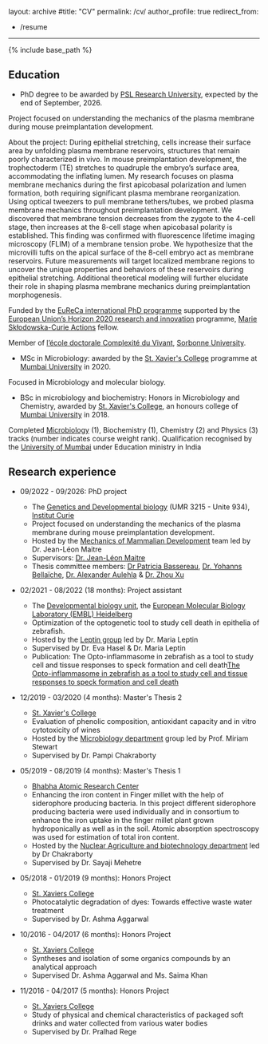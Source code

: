 
layout: archive
#title: "CV"
permalink: /cv/
author_profile: true
redirect_from:
  - /resume
---

{% include base_path %}

Education
------
* PhD degree to be awarded by [PSL Research University](https://psl.eu/en), expected by the end of September, 2026.

Project focused on understanding the mechanics of the plasma membrane during mouse preimplantation development. 

About the project:
During epithelial stretching, cells increase their surface area by unfolding plasma membrane reservoirs, structures that remain poorly characterized in vivo. In mouse preimplantation development, the trophectoderm (TE) stretches to quadruple the embryo’s surface area, accommodating the inflating lumen. My research focuses on plasma membrane mechanics during the first apicobasal polarization and lumen formation, both requiring significant plasma membrane reorganization. Using optical tweezers to pull membrane tethers/tubes, we probed plasma membrane mechanics throughout preimplantation development. We discovered that membrane tension decreases from the zygote to the 4-cell stage, then increases at the 8-cell stage when apicobasal polarity is established. This finding was confirmed with fluorescence lifetime imaging microscopy (FLIM) of a membrane tension probe. We hypothesize that the microvilli tufts on the apical surface of the 8-cell embryo act as membrane reservoirs. Future measurements will target localized membrane regions to uncover the unique properties and behaviors of these reservoirs during epithelial stretching. Additional theoretical modeling will further elucidate their role in shaping plasma membrane mechanics during preimplantation morphogenesis.


Funded by the [EuReCa international PhD programme](https://training.institut-curie.org/eureca) supported by the [European Union’s Horizon 2020 research and innovation](https://research-and-innovation.ec.europa.eu/funding/funding-opportunities/funding-programmes-and-open-calls/horizon-2020_en) programme, [Marie Skłodowska-Curie Actions](https://marie-sklodowska-curie-actions.ec.europa.eu/) fellow. 

Member of [l’école doctorale Complexité du Vivant](https://www.sorbonne-universite.fr/ecoles-doctorales/complexite-du-vivant), [Sorbonne University](https://www.sorbonne-universite.fr/en).


* MSc in Microbiology: awarded by the [St. Xavier's College](https://xaviers.ac/) programme at [Mumbai University](https://mu.ac.in/) in 2020.

Focused in Microbiology and molecular biology.


* BSc in microbiology and biochemistry: Honors in Microbiology and Chemistry, awarded by [St. Xavier's College](https://xaviers.ac/), an honours college of [Mumbai University](https://mu.ac.in/) in 2018.

Completed [Microbiology](https://sites.google.com/xaviers.edu/microbiology) (1), Biochemistry (1), Chemistry (2) and Physics (3) tracks (number indicates course weight rank). Qualification recognised by the [University of Mumbai](https://mu.ac.in/) under Education ministry in India


Research experience
------
* 09/2022 - 09/2026: PhD project
  * The [Genetics and Developmental biology](https://curie.fr/unite/umr3215-u934) (UMR 3215 - Unite 934), [Institut Curie](https://institut-curie.org/)
  * Project focused on understanding the mechanics of the plasma membrane during mouse preimplantation development.
  * Hosted by the [Mechanics of Mammalian Development](https://institut-curie.org/team/maitre) team led by Dr. Jean-Léon Maitre
  * Supervisors: [Dr. Jean-Léon Maitre](https://institut-curie.org/personne/jean-leon-maitre) 
  * Thesis committee members: [Dr Patricia Bassereau](https://curie.fr/personne/patricia-bassereau), [Dr. Yohanns Bellaïche](https://institut-curie.org/personne/yohanns-bellaiche), [Dr. Alexander Aulehla](https://www.embl.org/people/person/alexander-aulehla/) & [Dr. Zhou Xu](http://www.lcqb.upmc.fr/users/zhou-xu)


* 02/2021 - 08/2022 (18 months): Project assistant
  * The [Developmental biology unit](https://www.embl.org/research/units/developmental-biology/), the [European Molecular Biology Laboratory (EMBL) Heidelberg](https://www.embl.org/sites/heidelberg/)
  * Optimization of the optogenetic tool to study cell death in epithelia of zebrafish.
  * Hosted by the [Leptin group](https://www.embl.org/groups/leptin/) led by Dr. Maria Leptin
  * Supervised by Dr. Eva Hasel & Dr. Maria Leptin
  * Publication: The Opto-inflammasome in zebrafish as a tool to study cell and tissue responses to speck formation and cell death[The Opto-inflammasome in zebrafish as a tool to study cell and tissue responses to speck formation and cell death](https://elifesciences.org/articles/86373) 

 
* 12/2019 - 03/2020 (4 months): Master's Thesis 2
  * [St. Xavier's College](https://xaviers.ac/)
  * Evaluation of phenolic composition, antioxidant capacity and in vitro cytotoxicity of wines
  * Hosted by the [Microbiology department](https://xaviers.ac/admissions/degree/post-graduate/msc/microbiology) group led by Prof. Miriam Stewart
  * Supervised by Dr. Pampi Chakraborty
  

 
* 05/2019 - 08/2019 (4 months): Master's Thesis 1
  * [Bhabha Atomic Research Center](https://www.barc.gov.in/)
  * Enhancing the iron content in Finger millet with the help of siderophore producing bacteria. In this project different siderophore producing bacteria were used individually and in consortium to enhance the iron uptake in the finger millet plant grown hydroponically as well as in the soil. Atomic absorption spectroscopy was used for estimation of total iron content.
  * Hosted by the [Nuclear Agriculture and biotechnology department](https://www.barc.gov.in/div/66_209.html) led by Dr Chakraborty
  * Supervised by Dr. Sayaji Mehetre


* 05/2018 - 01/2019 (9 months): Honors Project
  * [St. Xaviers College](https://sites.google.com/xaviers.edu/chemistry/)
  * Photocatalytic degradation of dyes: Towards effective waste water treatment
  * Supervised by Dr. Ashma Aggarwal


* 10/2016 - 04/2017 (6 months): Honors Project
  * [St. Xaviers College](https://sites.google.com/xaviers.edu/chemistry/)
  * Syntheses and isolation of some organics compounds by an analytical approach 
  * Supervised Dr. Ashma Aggarwal and Ms. Saima Khan


* 11/2016 - 04/2017 (5 months): Honors Project
  * [St. Xaviers College](https://sites.google.com/xaviers.edu/chemistry/)
  * Study of physical and chemical characteristics of packaged soft drinks and water collected from various water bodies
  * Supervised by Dr. Pralhad Rege



 

 




